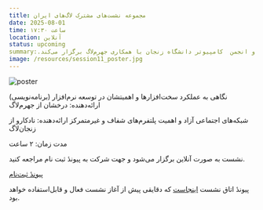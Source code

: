 ```yaml
---
title: مجموعه نشست‌های مشترک لاگ‌های ایران
date: 2025-08-01
time: ساعت ۱۷:۳۰
location: آنلاین
status: upcoming
summary:.زنجان‌لاگ و انجمن  کامپیوتر دانشگاه زنجان با همکاری جهرم‌لاگ برگزار می‌کند
image: /resources/session11_poster.jpg
---
```

![poster](session11_poster.jpg)

 نگاهی به عملکرد سخت‌افزارها و اهمیتشان در توسعه نرم‌افزار (برنامه‌نویسی)
 ارائه‌دهنده: درخشان از جهرم‌لاگ

 شبکه‌های اجتماعی آزاد و اهمیت پلتفرم‌های شفاف و غیرمتمرکز
 ارائه‌دهنده: نادکارو از زنجان‌لاگ

 مدت زمان: ۲ ساعت
 
 نشست به صورت آنلاین برگزار می‌شود و جهت شرکت به پیوندٔ ثبت نام مراجعه کنید. 
 
[پیوندٔ ثبت‌نام](https://forms.gle/Z4iXhQ3Zcj5MRGG59)

پیوندٔ اتاق نشست [اینجاست](https://engage.shatel.com/b/x62-lgj-tec-2b4) که دقایقی پیش از آغاز نشست فعال و قابل‌استفاده خواهد بود.

